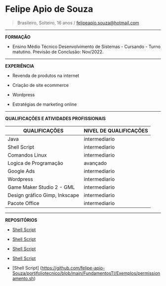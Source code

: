 # Felipe Apio de Souza                                                                                                                                                                          
> Brasileiro, Solteiro, 16 anos / felipeapio.souza@hotmail.com
----------------------------------------
**FORMAÇÃO**

* Ensino Médio Técnico Desenvolvimento de Sistemas - Cursando - Turno matutino. Previsão de Conclusão: Nov/2022.
----------------------------------------
**EXPERIÊNCIA**

* Revenda de produtos  na internet

* Criação de site ecommerce

* Wordpress

* Estratégias de marketing online
----------------------------------------
**QUALIFICAÇÕES E ATIVIDADES PROFISSIONAIS**

QUALIFICAÇÕES | NIVEL DE QUALIFICAÇÕES
---|---
Java | intermediario
Shell Script | intermediario
Comandos Linux | intermediario
Logica de Programação | avançado 
Google Ads | intermediario
Wordpress | intermediario
Game Maker Studio 2 - GML | intermediario
Design gráfico Gimp, Inkscape | intermediario
Pacote Office | intermediario


----------------------------------------
**REPOSITÓRIOS**

* [Shell Script](https://github.com/felipe-apio-Souza/portifoliotecnico/blob/main/FundamentosTI/Exemplos/10_06_exe3.sh)

* [Shell Script](https://github.com/felipe-apio-Souza/portifoliotecnico/blob/main/FundamentosTI/Exemplos/Exe7.sh)

* [Shell Script](https://github.com/felipe-apio-Souza/portifoliotecnico/blob/main/FundamentosTI/Exemplos/Exe6.sh)

* [Shell Script](https://github.com/felipe-apio-Souza/portifoliotecnico/blob/main/FundamentosTI/Exemplos/ex1_16_07.sh)

* [Shell Script] (https://github.com/felipe-apio-Souza/portifoliotecnico/blob/main/FundamentosTI/Exemplos/permissionamento.sh)